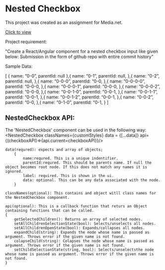 # Nested Checkbox

This project was created as an assignment for Media.net. 

[Click to view](https://chandings.github.io/nested-checkbox/)

Project requirement:

"Create a React/Angular component for a nested checkbox input like given below:
Submission in the form of github repo with entire commit history"

Sample Data:

[
    {
    name: “0-0”,
    parentId: null
    },{
    name: “0-1”,
    parentId: null,
    },{
    name: “0-2”,
    parentId: null,
    },{
    name: “0-0-0”,
    parentId: “0-0,
    },{
    name: “0-0-0-0”,
    parentId: “0-0-0,
    },{
    name: “0-0-0-1”,
    parentId: “0-0-0,
    },{
    name: “0-0-0-2”,
    parentId: “0-0-0,
    },{
    name: “0-0-1-0”,
    parentId: “0-0-1,
    },{
    name: “0-0-1-1”,
    parentId: “0-0-1,
    },{
    name: “0-0-1-2”,
    parentId: “0-0-1,
    },{
    name: “0-0-2”,
    parentId: “0-0,
    },{
    name: “0-1-0”,
    parentId: “0-1,
    }
]

## NestedCheckbox API:

The 'NestedCheckbox' component can be used in the following way:
    <NestedCheckbox classNames={customStyles} data = {[...data]} api={(checkboxAPI)=>{api.current=checkboxAPI}}/>

    data(requred): expects and array of objects;
        {
            name:requred. This is a unique indentifier.
            parentId:requred. This should be parents name. If null the object becomes root node. If this does not match any names it is ignored.
            label: required. This is shown in the ui.
            data: optional. This can be any data associated with the node.
        }

    classNames(optional): This contains and object witll class names for the NestedCheckbox component.

    api(optional): This is a callback function that returs an Object containing functions that can be called.
    {
        getSelectedChildren(): Returns an array of selected nodes. 
        setAllChildrenSelectionState(bool): Selects/unselects all nodes.
        setAllChildrenOpenState(bool): Expands/collapses all nodes.
        expandChild(string): Expands the node whose name is passed as argument. Throws error if the given name is not found.
        colapseChild(string): Colapses the node whose name is passed as argument. Throws error if the given name is not found.
        setChildSelectionState(string, bool): Selects/unselectsthe node whose name is passed as argument. Throws error if the given name is not found.
    }
